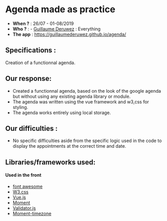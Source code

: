 # Agenda made as practice
- **When ?** : 26/07 - 01-08/2019
- **Who ?** : - [Guillaume Deruwez](https://github.com/GuillaumeDeruwez) : Everything
- **The app** : https://guillaumederuwez.github.io/agenda/


## Specifications :
Creation of a functionnal agenda.

## Our response:
- Created a functionnal agenda, based on the look of the google agenda but without using any existing agenda library or module.
- The agenda was written using the vue framework and w3,css for styling.
- The agenda works entirely using local storage.


## Our difficulties :
- No specific difficulties aside from the specific logic used in the code to display the appointments at the correct time and date.

## Libraries/frameworks used:
#### Used in the front
- [font awesome](https://fontawesome.com/)
- [W3.css](https://www.w3schools.com/w3css/default.asp)
- [Vue.js](https://vuejs.org/)
- [Moment](https://momentjs.com/)
- [Validator.js](https://github.com/chriso/validator.js#validators)
- [Moment-timezone](https://momentjs.com/timezone/)

